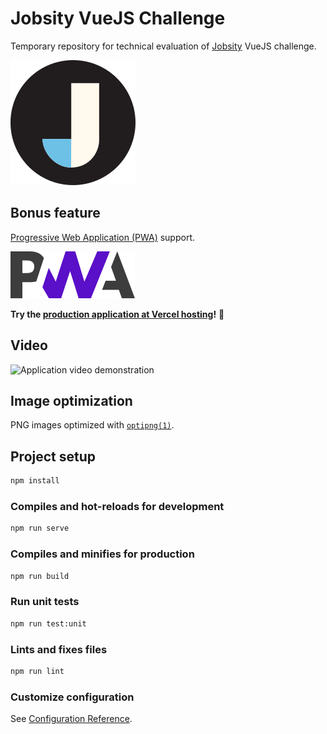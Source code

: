 # Jobsity VueJS Challenge

Temporary repository for technical evaluation of [Jobsity][jobsity-home] VueJS challenge.

![Jobsity logo][jobsity-logo]

## Bonus feature

[Progressive Web Application (PWA)][pwa-wiki] support.

![Progressive Web Application (PWA) logo][pwa-logo]

**Try the [production application at Vercel hosting][vercel-app]!** :date:

## Video

![Application video demonstration][app-video]

## Image optimization

PNG images optimized with [`optipng(1)`][optipng-man].

## Project setup

```bash
npm install
```

### Compiles and hot-reloads for development

```bash
npm run serve
```

### Compiles and minifies for production

```bash
npm run build
```

### Run unit tests

```bash
npm run test:unit
```

### Lints and fixes files

```bash
npm run lint
```

### Customize configuration

See [Configuration Reference][vuejs-config].

[jobsity-home]: https://jobsity.com 'Jobsity home'
[jobsity-logo]: src/assets/logo.png 'Jobsity logo'
[pwa-wiki]: https://en.wikipedia.org/wiki/Progressive_web_application 'Progressive Web (PWA) Application wiki'
[pwa-logo]: src/assets/pwa.png 'Progressive Web Application (PWA) logo'
[optipng-man]: https://linux.die.net/man/1/optipng 'OptiPNG man page'
[vuejs-config]: https://cli.vuejs.org/config 'VueJS Configuration Reference'
[vercel-app]: https://jobsity-vuejs-challenge-silvioprog.vercel.app 'Vercel application'
[app-video]: https://user-images.githubusercontent.com/1456829/118601256-3e160d80-b788-11eb-9adc-e68370309380.gif 'Application video demonstration'

